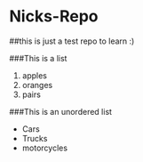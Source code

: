 # Nicks-Repo
##this is just a test repo to learn :)

###This is a list
1. apples
2. oranges
3. pairs

###This is an unordered list
* Cars
* Trucks
* motorcycles

